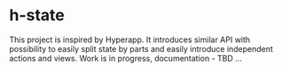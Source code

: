 # h-state
This project is inspired by Hyperapp.
It introduces similar API with possibility to easily split state by parts and easily introduce independent actions and views.
Work is in progress, documentation - TBD ...
